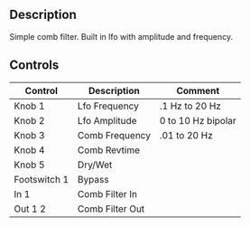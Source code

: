 ## Description
Simple comb filter. Built in lfo with amplitude and frequency.

## Controls

| Control | Description | Comment |
| --- | --- | --- |
| Knob 1 | Lfo Frequency | .1 Hz to 20 Hz |
| Knob 2 | Lfo Amplitude | 0 to 10 Hz bipolar |
| Knob 3 | Comb Frequency | .01 to  20 Hz |
| Knob 4 | Comb Revtime |  |
| Knob 5 | Dry/Wet |  |
| Footswitch 1 | Bypass | |
| In 1 | Comb Filter In | |
| Out 1 2 | Comb Filter Out | |

